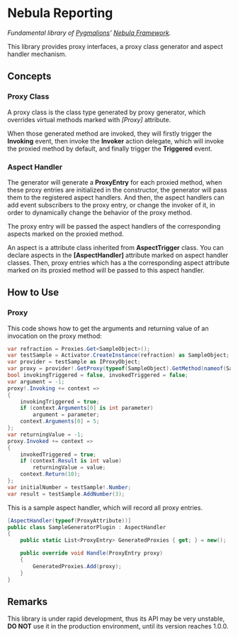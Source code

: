 ﻿# Nebula Reporting

*Fundamental library of [Pygmalions](https://github.com/Pygmalions)' [Nebula Framework](https://github.com/Pygmalions/Nebula.Framework).*

This library provides proxy interfaces, a proxy class generator and aspect handler mechanism.

## Concepts

### Proxy Class

A proxy class is the class type generated by proxy generator,
which overrides virtual methods marked with *[Proxy]* attribute.

When those generated method are invoked, 
they will firstly trigger the **Invoking** event, 
then invoke the **Invoker** action delegate,
which will invoke the proxied method by default, 
and finally trigger the **Triggered** event.

### Aspect Handler

The generator will generate a **ProxyEntry** for each proxied method,
when these proxy entries are initialized in the constructor, 
the generator will pass them to the registered aspect handlers.
And then, the aspect handlers can add event subscribers to the proxy entry,
or change the invoker of it, in order to dynamically change the behavior of the proxy method.

The proxy entry will be passed the aspect handlers of 
the corresponding aspects marked on the proxied method.

An aspect is a attribute class inherited from **AspectTrigger** class.
You can declare aspects in the **[AspectHandler]** attribute marked on aspect handler classes.
Then, proxy entries which has a the corresponding aspect attribute marked on its proxied method
will be passed to this aspect handler.

## How to Use

### Proxy

This code shows how to get the arguments and returning value of an invocation on the proxy method:

```c#
var refraction = Proxies.Get<SampleObject>();
var testSample = Activator.CreateInstance(refraction) as SampleObject;
var provider = testSample as IProxyObject;
var proxy = provider!.GetProxy(typeof(SampleObject).GetMethod(nameof(SampleObject.AddNumber))!);
bool invokingTriggered = false, invokedTriggered = false;
var argument = -1;
proxy!.Invoking += context =>
{
    invokingTriggered = true;
    if (context.Arguments[0] is int parameter)
        argument = parameter;
    context.Arguments[0] = 5;
};
var returningValue = -1;
proxy.Invoked += context =>
{
    invokedTriggered = true;
    if (context.Result is int value)
        returningValue = value;
    context.Return(10);
};
var initialNumber = testSample!.Number;
var result = testSample.AddNumber(3);
```

This is a sample aspect handler,
which will record all proxy entries.

```c#
[AspectHandler(typeof(ProxyAttribute))]
public class SampleGeneratorPlugin : AspectHandler
{
    public static List<ProxyEntry> GeneratedProxies { get; } = new();

    public override void Handle(ProxyEntry proxy)
    {
        GeneratedProxies.Add(proxy);
    }
}
```

## Remarks

This library is under rapid development, thus its API may be very unstable, 
**DO NOT** use it in the production environment,
until its version reaches 1.0.0.